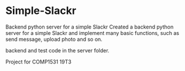# Simple-Slackr

Backend python server for a simple Slackr
Created a backend python server for a simple Slackr and implement many basic functions, such as send message, upload photo and so on.

backend and test code in the server folder.

Project for COMP1531 19T3
